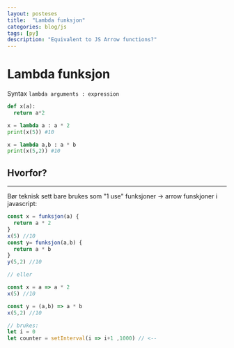 ```yaml
---
layout: posteses
title:  "Lambda funksjon"
categories: blog/js
tags: [py]
description: "Equivalent to JS Arrow functions?"
---
```

Lambda funksjon
======

Syntax
`lambda arguments : expression`
```python
def x(a):
  return a*2

x = lambda a : a * 2
print(x(5)) #10

x = lambda a,b : a * b
print(x(5,2)) #10
```

Hvorfor?
------
---
Bør teknisk sett bare brukes som "1 use" funksjoner -> arrow funskjoner i javascript:
```javascript
const x = funksjon(a) {
  return a * 2
}
x(5) //10
const y= funksjon(a,b) {
  return a * b
}
y(5,2) //10

// eller

const x = a => a * 2
x(5) //10

const y = (a,b) => a * b
x(5,2) //10

// brukes:
let i = 0
let counter = setInterval(i => i+1 ,1000) // <--
```
